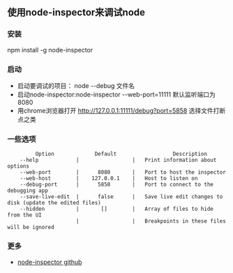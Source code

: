## 使用node-inspector来调试node
### 安装
npm install -g node-inspector
### 启动
* 启动要调试的项目： node --debug 文件名
* 启动node-inspector:node-inspector --web-port=11111  默认监听端口为 8080
* 用chrome浏览器打开 http://127.0.0.1:11111/debug?port=5858 选择文件打断点之类


### 一些选项
```
         Option             Default                  Description
    --help            |                 |   Print information about options
    --web-port        |      8080       |   Port to host the inspector
    --web-host        |    127.0.0.1    |   Host to listen on
    --debug-port      |      5858       |   Port to connect to the debugging app
    --save-live-edit  |      false      |   Save live edit changes to disk (update the edited files)
    --hidden          |       []        |   Array of files to hide from the UI
                      |                 |   Breakpoints in these files will be ignored
```

### 更多
* [node-inspector github](https://github.com/node-inspector/node-inspector)
